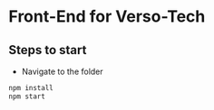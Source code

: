 # Front-End for Verso-Tech

## Steps to start
- Navigate to the folder
```sh
npm install
npm start
```
